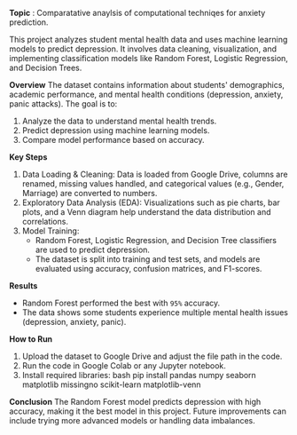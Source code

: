 **Topic** : Comparatative anaylsis of computational techniqes for anxiety prediction.

This project analyzes student mental health data and uses machine learning models to predict depression. It involves data cleaning, visualization, and implementing classification models like Random Forest, Logistic Regression, and Decision Trees.

**Overview**
The dataset contains information about students' demographics, academic performance, and mental health conditions (depression, anxiety, panic attacks). The goal is to:
1. Analyze the data to understand mental health trends.
2. Predict depression using machine learning models.
3. Compare model performance based on accuracy.
 
 **Key Steps**
1. Data Loading & Cleaning: Data is loaded from Google Drive, columns are renamed, missing values handled, and categorical values (e.g., Gender, Marriage) are converted to numbers.
2. Exploratory Data Analysis (EDA): Visualizations such as pie charts, bar plots, and a Venn diagram help understand the data distribution and correlations.
3. Model Training:
   - Random Forest, Logistic Regression, and Decision Tree classifiers are used to predict depression.
   - The dataset is split into training and test sets, and models are evaluated using accuracy, confusion matrices, and F1-scores.

 **Results**
- Random Forest performed the best with `95%` accuracy.
- The data shows some students experience multiple mental health issues (depression, anxiety, panic).

**How to Run**
1. Upload the dataset to Google Drive and adjust the file path in the code.
2. Run the code in Google Colab or any Jupyter notebook.
3. Install required libraries:
   bash
   pip install pandas numpy seaborn matplotlib missingno scikit-learn matplotlib-venn

**Conclusion**
The Random Forest model predicts depression with high accuracy, making it the best model in this project. Future improvements can include trying more advanced models or handling data imbalances.
